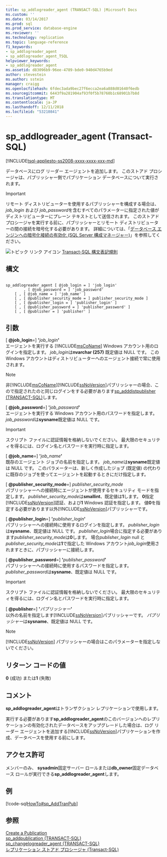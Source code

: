 ```yaml
---
title: sp_addlogreader_agent (TRANSACT-SQL) |Microsoft Docs
ms.custom: ''
ms.date: 03/14/2017
ms.prod: sql
ms.prod_service: database-engine
ms.reviewer: ''
ms.technology: replication
ms.topic: language-reference
f1_keywords:
- sp_addlogreader_agent
- sp_addlogreader_agent_TSQL
helpviewer_keywords:
- sp_addlogreader_agent
ms.assetid: d83096b9-96ee-4789-bde0-940d4765b9ed
author: stevestein
ms.author: sstein
manager: craigg
ms.openlocfilehash: 6fdec3ada9bec27f6ecca2ea6a888d01640f6edb
ms.sourcegitcommit: 6443f9a281904af93f0f5b78760b1c68901b7b8d
ms.translationtype: MT
ms.contentlocale: ja-JP
ms.lasthandoff: 12/11/2018
ms.locfileid: "53210841"
---
```

# <a name="spaddlogreaderagent-transact-sql"></a>sp_addlogreader_agent (Transact-SQL)
[!INCLUDE[tsql-appliesto-ss2008-xxxx-xxxx-xxx-md](../../includes/tsql-appliesto-ss2008-xxxx-xxxx-xxx-md.md)]

  データベースにログ リーダー エージェントを追加します。 このストアド プロシージャは、パブリッシャー側でパブリケーション データベースについて実行されます。  
  
> [!IMPORTANT]  
>  リモート ディストリビューターを使用するパブリッシャーを構成する場合は、 *job_login* および *job_password*を含むすべてのパラメーターに指定された値がディストリビューターにプレーン テキストとして送信されます。 このストアド プロシージャを実行する前に、パブリッシャーとリモート ディストリビューターの間の接続を暗号化する必要があります。 詳細については、「[データベース エンジンへの暗号化接続の有効化 &#40;SQL Server 構成マネージャー&#41;](../../database-engine/configure-windows/enable-encrypted-connections-to-the-database-engine.md)」を参照してください。  
  
 ![トピック リンク アイコン](../../database-engine/configure-windows/media/topic-link.gif "トピック リンク アイコン") [Transact-SQL 構文表記規則](../../t-sql/language-elements/transact-sql-syntax-conventions-transact-sql.md)  
  
## <a name="syntax"></a>構文  
  
```  
  
sp_addlogreader_agent [ @job_login = ] 'job_login'  
        , [ @job_password = ] 'job_password'  
    [ , [ @job_name = ] 'job_name' ]  
    [ , [ @publisher_security_mode = ] publisher_security_mode ]  
    [ , [ @publisher_login = ] 'publisher_login' ]  
    [ , [ @publisher_password = ] 'publisher_password' ]   
    [ , [ @publisher = ] 'publisher' ]  
```  
  
## <a name="arguments"></a>引数  
 [ **@job_login**=] **'**_job_login_**'**  
 エージェントを実行する [!INCLUDE[msCoName](../../includes/msconame-md.md)] Windows アカウント用のログインを指定します。 *job_login*は**nvarchar (257)** 既定値は NULL です。 この Windows アカウントはディストリビューターへのエージェント接続で常に使用されます。  
  
> [!NOTE]
>  非[!INCLUDE[msCoName](../../includes/msconame-md.md)][!INCLUDE[ssNoVersion](../../includes/ssnoversion-md.md)]パブリッシャーの場合、こので指定されたのと同じログインをする必要があります[sp_adddistpublisher &#40;TRANSACT-SQL&#41;](../../relational-databases/system-stored-procedures/sp-adddistpublisher-transact-sql.md)します。  
  
 [ **@job_password**=] **'**_job_password_**'**  
 エージェントを実行する Windows アカウント用のパスワードを指定します。 *job_password*は**sysname**既定値は NULL です。  
  
> [!IMPORTANT]  
>  スクリプト ファイルに認証情報を格納しないでください。 最大限のセキュリティを得るには、ログイン名とパスワードを実行時に指定します。  
  
 [ **@job_name**=] **'**_job_name_**'**  
 既存のエージェント ジョブの名前を指定します。 *job_name*は**sysname**既定値は NULL です。 このパラメーターは、新しく作成したジョブ (既定値) の代わりに既存のジョブを使ってエージェントを起動するときにだけ指定します。  
  
 [ **@publisher_security_mode**=] *publisher_security_mode*  
 パブリッシャーへの接続時にエージェントが使用するセキュリティ モードを指定します。 *publisher_security_mode*は**smallint**、既定値は**1**します。 **0**指定[!INCLUDE[ssNoVersion](../../includes/ssnoversion-md.md)]認証、および**1** Windows 認証を指定します。 値**0**を指定する必要があります以外[!INCLUDE[ssNoVersion](../../includes/ssnoversion-md.md)]パブリッシャーです。  
  
 [ **@publisher_login**=] **'**_publisher_login_**'**  
 パブリッシャーへの接続時に使用するログインを指定します。 *publisher_login*は**sysname**、既定値は NULL です。 *publisher_login*場合に指定する必要があります*publisher_security_mode*は**0**します。 場合*publisher_login* null と*publisher_security_mode*は**1**で指定した Windows アカウント*job_login*使用されますときに、パブリッシャーに接続します。  
  
 [ **@publisher_password**=] **'**_publisher_password_**'**  
 パブリッシャーへの接続時に使用するパスワードを指定します。 *publisher_password*は**sysname**、既定値は NULL です。  
  
> [!IMPORTANT]  
>  スクリプト ファイルに認証情報を格納しないでください。 最大限のセキュリティを得るには、ログイン名とパスワードを実行時に指定します。  
  
 [ **@publisher**=] **'**_パブリッシャー_**'**  
 以外の名前を指定します[!INCLUDE[ssNoVersion](../../includes/ssnoversion-md.md)]パブリッシャーです。 *パブリッシャー*は**sysname**、既定値は NULL です。  
  
> [!NOTE]  
>  [!INCLUDE[ssNoVersion](../../includes/ssnoversion-md.md)] パブリッシャーの場合はこのパラメーターを指定しないでください。  
  
## <a name="return-code-values"></a>リターン コードの値  
 **0** (成功) または**1** (失敗)  
  
## <a name="remarks"></a>コメント  
 **sp_addlogreader_agent**はトランザクション レプリケーションで使用します。  
  
 実行する必要があります**sp_addlogreader_agent**のこのバージョンへのレプリケーションの有効化されたデータベースをアップグレードした場合は、ログ リーダー エージェントを追加する[!INCLUDE[ssNoVersion](../../includes/ssnoversion-md.md)]パブリケーションを作成、データベースを使用する前にします。  
  
## <a name="permissions"></a>アクセス許可  
 メンバーのみ、 **sysadmin**固定サーバー ロールまたは**db_owner**固定データベース ロールが実行できる**sp_addlogreader_agent**します。  
  
## <a name="example"></a>例  
 [!code-sql[HowTo#sp_AddTranPub](../../relational-databases/replication/codesnippet/tsql/sp-addlogreader-agent-tr_1.sql)]  
  
## <a name="see-also"></a>参照  
 [Create a Publication](../../relational-databases/replication/publish/create-a-publication.md)   
 [sp_addpublication &#40;TRANSACT-SQL&#41;](../../relational-databases/system-stored-procedures/sp-addpublication-transact-sql.md)   
 [sp_changelogreader_agent &#40;TRANSACT-SQL&#41;](../../relational-databases/system-stored-procedures/sp-changelogreader-agent-transact-sql.md)   
 [レプリケーション ストアド プロシージャ &#40;Transact-SQL&#41;](../../relational-databases/system-stored-procedures/replication-stored-procedures-transact-sql.md)  
  
  
